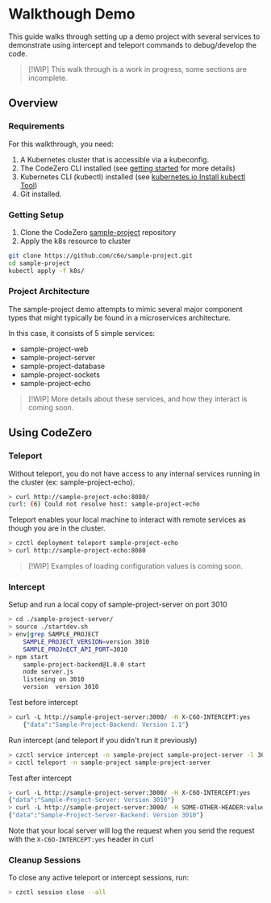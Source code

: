 # Walkthough Demo

This guide walks through setting up a demo project with several services to demonstrate using intercept and teleport commands to debug/develop the code.

> [!WIP]
> This walk through is a work in progress, some sections are incomplete.

## Overview

### Requirements

For this walkthrough, you need:
1. A Kubernetes cluster that is accessible via a kubeconfig.
1. The CodeZero CLI installed (see [getting started](../guides/getting-started) for more details)
1. Kubernetes CLI (kubectl) installed (see [kubernetes.io Install kubectl Tool](https://kubernetes.io/docs/tasks/tools/))
1. Git installed.

### Getting Setup

1. Clone the CodeZero [sample-project](https://github.com/c6o/sample-project) repository
1. Apply the k8s resource to cluster

```bash
git clone https://github.com/c6o/sample-project.git
cd sample-project
kubectl apply -f k8s/
```

### Project Architecture

The sample-project demo attempts to mimic several major component types that might typically be found in a microservices architecture.

In this case, it consists of 5 simple services:

* sample-project-web
* sample-project-server
* sample-project-database
* sample-project-sockets
* sample-project-echo

> [!WIP]
> More details about these services, and how they interact is coming soon.

## Using CodeZero

### Teleport

Without teleport, you do not have access to any internal services running in the cluster (ex: sample-project-echo).

```bash
> curl http://sample-project-echo:8080/
curl: (6) Could not resolve host: sample-project-echo
```

Teleport enables your local machine to interact with remote services as though you are in the cluster.

```bash
> czctl deployment teleport sample-project-echo
> curl http://sample-project-echo:8080
```

> [!WIP]
> Examples of loading configuration values is coming soon.

### Intercept

Setup and run a local copy of sample-project-server on port 3010
```bash
> cd ./sample-project-server/
> source ./startdev.sh
> env|grep SAMPLE_PROJECT
    SAMPLE_PROJECT_VERSION=version 3010
    SAMPLE_PROJnECT_API_PORT=3010
> npm start
    sample-project-backend@1.0.0 start
    node server.js
    listening on 3010
    version  version 3010
```

Test before intercept
```bash
> curl -L http://sample-project-server:3000/ -H X-C6O-INTERCEPT:yes
    {"data":"Sample-Project-Backend: Version 1.1"}
```

Run intercept (and teleport if you didn't run it previously)
```bash
> czctl service intercept -n sample-project sample-project-server -l 3010
> czctl teleport -n sample-project sample-project-server
```

Test after intercept
```bash
> curl -L http://sample-project-server:3000/ -H X-C6O-INTERCEPT:yes
{"data":"Sample-Project-Server: Version 3010"}
> curl -L http://sample-project-server:3000/ -H SOME-OTHER-HEADER:value
{"data":"Sample-Project-Server-Backend: Version 3010"}
```
Note that your local server will log the request when you send the request with the `X-C6O-INTERCEPT:yes` header in curl

### Cleanup Sessions

To close any active teleport or intercept sessions, run:

```bash
> czctl session close --all
```
